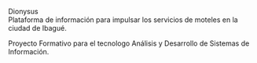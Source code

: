 Dionysus <br>
Plataforma de información para impulsar los servicios de moteles en la ciudad de Ibagué.

Proyecto Formativo para el tecnologo Análisis y Desarrollo de Sistemas de Información.
